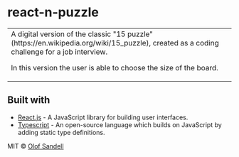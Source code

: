 # react-n-puzzle

<table>
<tr>
<td>
A digital version of the classic "15 puzzle" (https://en.wikipedia.org/wiki/15_puzzle), created as a coding challenge for a job interview.

In this version the user is able to choose the size of the board.
</td>
</tr>
</table>

## Built with

- [React.js](https://reactjs.org/) - A JavaScript library for building user interfaces.
- [Typescript](https://www.typescriptlang.org/) - An open-source language
  which builds on JavaScript by adding static type definitions.

MIT © [Olof Sandell](https://github.com/osandell)
